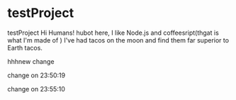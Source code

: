 # testProject
testProject
Hi Humans!
hubot here, I like Node.js and coffeesript(thgat is what I'm made of )
I've had tacos on the moon and find them far superior to Earth tacos.

hhhnew change


change on 23:50:19

change on 23:55:10

